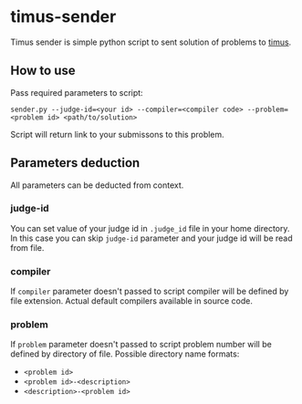 # timus-sender

Timus sender is simple python script to sent solution of problems to [timus](https://timus.online/).

## How to use

Pass required parameters to script:

```
sender.py --judge-id=<your id> --compiler=<compiler code> --problem=<problem id> <path/to/solution>
```

Script will return link to your submissons to this problem.

## Parameters deduction

All parameters can be deducted from context.

### judge-id

You can set value of your judge id in `.judge_id` file in your home directory.
In this case you can skip `judge-id` parameter and your judge id will be read from file.

### compiler

If `compiler` parameter doesn't passed to script compiler will be defined by file extension. Actual default compilers available in source code.

### problem

If `problem` parameter doesn't passed to script problem number will be defined by directory of file.
Possible directory name formats:

- `<problem id>`
- `<problem id>-<description>`
- `<description>-<problem id>`
